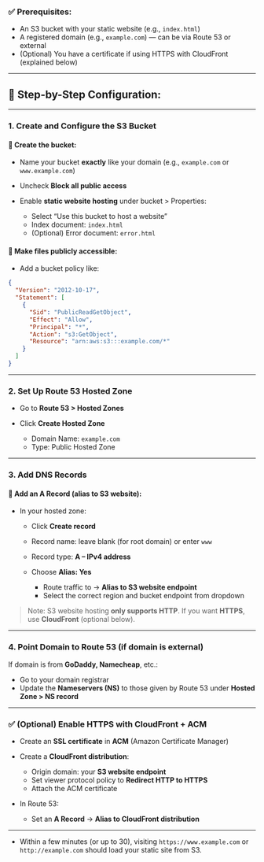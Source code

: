 ### ✅ Prerequisites:

* An S3 bucket with your static website (e.g., `index.html`)
* A registered domain (e.g., `example.com`) — can be via Route 53 or external
* (Optional) You have a certificate if using HTTPS with CloudFront (explained below)

---

## 🚀 Step-by-Step Configuration:

---

### **1. Create and Configure the S3 Bucket**

#### 🔹 Create the bucket:

* Name your bucket **exactly** like your domain (e.g., `example.com` or `www.example.com`)
* Uncheck **Block all public access**
* Enable **static website hosting** under bucket > Properties:

  * Select “Use this bucket to host a website”
  * Index document: `index.html`
  * (Optional) Error document: `error.html`

#### 🔹 Make files publicly accessible:

* Add a bucket policy like:

```json
{
  "Version": "2012-10-17",
  "Statement": [
    {
      "Sid": "PublicReadGetObject",
      "Effect": "Allow",
      "Principal": "*",
      "Action": "s3:GetObject",
      "Resource": "arn:aws:s3:::example.com/*"
    }
  ]
}
```

---

### **2. Set Up Route 53 Hosted Zone**

* Go to **Route 53 > Hosted Zones**
* Click **Create Hosted Zone**

  * Domain Name: `example.com`
  * Type: Public Hosted Zone

---

### **3. Add DNS Records**

#### 🔹 Add an **A Record** (alias to S3 website):

* In your hosted zone:

  * Click **Create record**
  * Record name: leave blank (for root domain) or enter `www`
  * Record type: **A – IPv4 address**
  * Choose **Alias: Yes**

    * Route traffic to → **Alias to S3 website endpoint**
    * Select the correct region and bucket endpoint from dropdown

> Note: S3 website hosting **only supports HTTP**. If you want **HTTPS**, use **CloudFront** (optional below).

---

### **4. Point Domain to Route 53 (if domain is external)**

If domain is from **GoDaddy, Namecheap**, etc.:

* Go to your domain registrar
* Update the **Nameservers (NS)** to those given by Route 53 under **Hosted Zone > NS record**

---

### ✅ (Optional) Enable HTTPS with CloudFront + ACM

* Create an **SSL certificate** in **ACM** (Amazon Certificate Manager)
* Create a **CloudFront distribution**:

  * Origin domain: your **S3 website endpoint**
  * Set viewer protocol policy to **Redirect HTTP to HTTPS**
  * Attach the ACM certificate
* In Route 53:

  * Set an **A Record** → **Alias to CloudFront distribution**

---


* Within a few minutes (or up to 30), visiting `https://www.example.com` or `http://example.com` should load your static site from S3.

